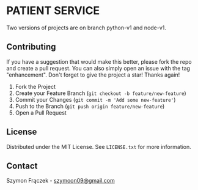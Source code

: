 # PATIENT SERVICE

Two versions of projects are on branch python-v1 and node-v1.

## Contributing
If you have a suggestion that would make this better, please fork the repo and create a pull request. You can also simply open an issue with the tag "enhancement".
Don't forget to give the project a star! Thanks again!

1. Fork the Project
2. Create your Feature Branch (`git checkout -b feature/new-feature`)
3. Commit your Changes (`git commit -m 'Add some new-feature'`)
4. Push to the Branch (`git push origin feature/new-feature`)
5. Open a Pull Request


## License
Distributed under the MIT License. See `LICENSE.txt` for more information.


## Contact
Szymon Frączek - szymoon09@gmail.com

